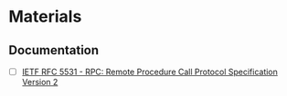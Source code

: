 # Materials

## Documentation
- [ ] [IETF RFC 5531 - RPC: Remote Procedure Call Protocol Specification Version 2](https://www.rfc-editor.org/rfc/rfc5531)
